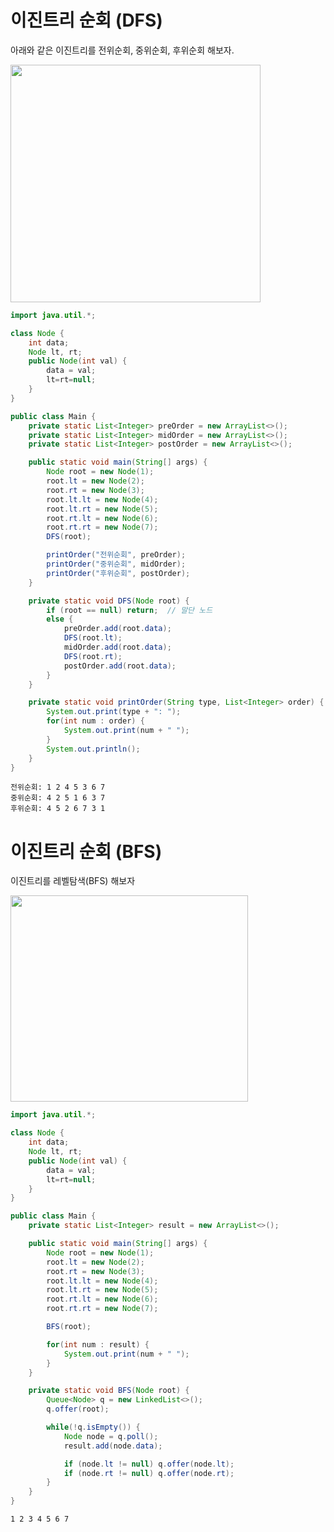 # 이진트리 순회 (DFS)
아래와 같은 이진트리를 전위순회, 중위순회, 후위순회 해보자.

<img src="https://user-images.githubusercontent.com/50009240/235961481-e607d1a3-4f9b-4722-8609-a40e22d0f0a1.png" width="400" height="380">

```java
import java.util.*;

class Node {
    int data;
    Node lt, rt;
    public Node(int val) {
        data = val;
        lt=rt=null;
    }
}

public class Main {
    private static List<Integer> preOrder = new ArrayList<>();
    private static List<Integer> midOrder = new ArrayList<>();
    private static List<Integer> postOrder = new ArrayList<>();

    public static void main(String[] args) {
        Node root = new Node(1);
        root.lt = new Node(2);
        root.rt = new Node(3);
        root.lt.lt = new Node(4);
        root.lt.rt = new Node(5);
        root.rt.lt = new Node(6);
        root.rt.rt = new Node(7);
        DFS(root);

        printOrder("전위순회", preOrder);
        printOrder("중위순회", midOrder);
        printOrder("후위순회", postOrder);
    }

    private static void DFS(Node root) {
        if (root == null) return;  // 말단 노드
        else {
            preOrder.add(root.data);
            DFS(root.lt);
            midOrder.add(root.data);
            DFS(root.rt);
            postOrder.add(root.data);
        }
    }

    private static void printOrder(String type, List<Integer> order) {
        System.out.print(type + ": ");
        for(int num : order) {
            System.out.print(num + " ");
        }
        System.out.println();
    }
}
```
```
전위순회: 1 2 4 5 3 6 7 
중위순회: 4 2 5 1 6 3 7 
후위순회: 4 5 2 6 7 3 1 
```

# 이진트리 순회 (BFS)
이진트리를 레벨탐색(BFS) 해보자

<img src="https://user-images.githubusercontent.com/50009240/236144912-82034f1c-ee17-4fd0-89c5-a28c2938dec4.png" width="380" height="330">

```java
import java.util.*;

class Node {
    int data;
    Node lt, rt;
    public Node(int val) {
        data = val;
        lt=rt=null;
    }
}

public class Main {
    private static List<Integer> result = new ArrayList<>();

    public static void main(String[] args) {
        Node root = new Node(1);
        root.lt = new Node(2);
        root.rt = new Node(3);
        root.lt.lt = new Node(4);
        root.lt.rt = new Node(5);
        root.rt.lt = new Node(6);
        root.rt.rt = new Node(7);

        BFS(root);

        for(int num : result) {
            System.out.print(num + " ");
        }
    }

    private static void BFS(Node root) {
        Queue<Node> q = new LinkedList<>();
        q.offer(root);

        while(!q.isEmpty()) {
            Node node = q.poll();
            result.add(node.data);

            if (node.lt != null) q.offer(node.lt);
            if (node.rt != null) q.offer(node.rt);
        }
    }
}
```
```
1 2 3 4 5 6 7 
```
